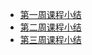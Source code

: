 - [第一周课程小结](https://github.com/saturn-lab/FBDQA-2021S/blob/07d15aad8502923372fcebe95c8d83265638cbc4/Memos/Study-Memo/T_006_Day1.md)
- [第二周课程小结](https://github.com/saturn-lab/FBDQA-2021S/blob/07d15aad8502923372fcebe95c8d83265638cbc4/Memos/Study-Memo/T_006_Day2.md)
- [第三周课程小结](https://github.com/saturn-lab/FBDQA-2021S/blob/07d15aad8502923372fcebe95c8d83265638cbc4/Memos/Study-Memo/T_006_Day3.md)
